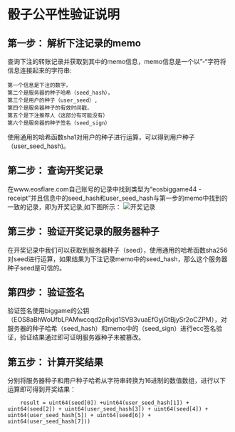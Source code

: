 # 骰子公平性验证说明
## 第一步：	解析下注记录的memo
查询下注的转账记录并获取到其中的memo信息，memo信息是一个以”-“字符将信息连接起来的字符串:

    第一个信息是下注的数字，
    第二个是服务器的种子哈希（seed_hash），
    第三个是用户的种子（user_seed）,
    第四个是服务器种子的有效时间戳，
    第五个是下注推荐人（这部分有可能没有）
    第六个是服务器的种子签名（seed_sign）

使用通用的哈希函数sha1对用户的种子进行运算，可以得到用户种子（user_seed_hash)。

## 第二步：	查询开奖记录
在www.eosflare.com自己账号的记录中找到类型为“eosbiggame44 - receipt”并且信息中的seed_hash和user_seed_hash与第一步的memo中找到的一致的记录，即为开奖记录,如下图所示：
![开奖记录](https://github.com/biggamerobot/dice/blob/master/receipt.png)

## 第三步：	验证开奖记录的服务器种子
在开奖记录中我们可以获取到服务器种子（seed），使用通用的哈希函数sha256对seed进行运算，如果结果为下注记录memo中的seed_hash，那么这个服务器种子seed是可信的。
## 第四步： 验证签名
验证签名使用biggame的公钥（EOS8aBhWoUfbLPAMwccqd2pRxjd1SVB3vuaEfGyjGtBjySr2oCZPM），对服务器的种子哈希（seed_hash）和memo中的（seed_sign）进行ecc签名验证，验证结果通过即可证明服务器种子未被篡改。
## 第五步：	计算开奖结果
分别将服务器种子和用户种子哈希从字符串转换为16进制的数值数组，进行以下运算即可得到开奖结果：
		
        result = uint64(seed[0]) +uint64(user_seed_hash[1]) + uint64(seed[2]) + uint64(user_seed_hash[3]) + uint64(seed[4]) + uint64(user_seed_hash[5]) + uint64(seed[6]) + uint64(user_seed_hash[7]))
